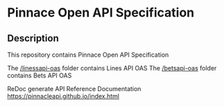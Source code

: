 # Pinnace Open API Specification


## Description
This repository contains Pinnace Open API Specification

The [/linessapi-oas](./linesapi-oas/) folder contains Lines API OAS 
The [/betsapi-oas](./betsapi-oas/) folder contains Bets API OAS 

ReDoc generate API Reference Documentation
https://pinnacleapi.github.io/index.html

